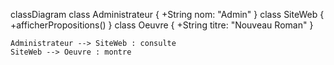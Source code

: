 classDiagram
    class Administrateur {
      +String nom: "Admin"
    }
    class SiteWeb {
      +afficherPropositions()
    }
    class Oeuvre {
      +String titre: "Nouveau Roman"
    }

    Administrateur --> SiteWeb : consulte
    SiteWeb --> Oeuvre : montre
